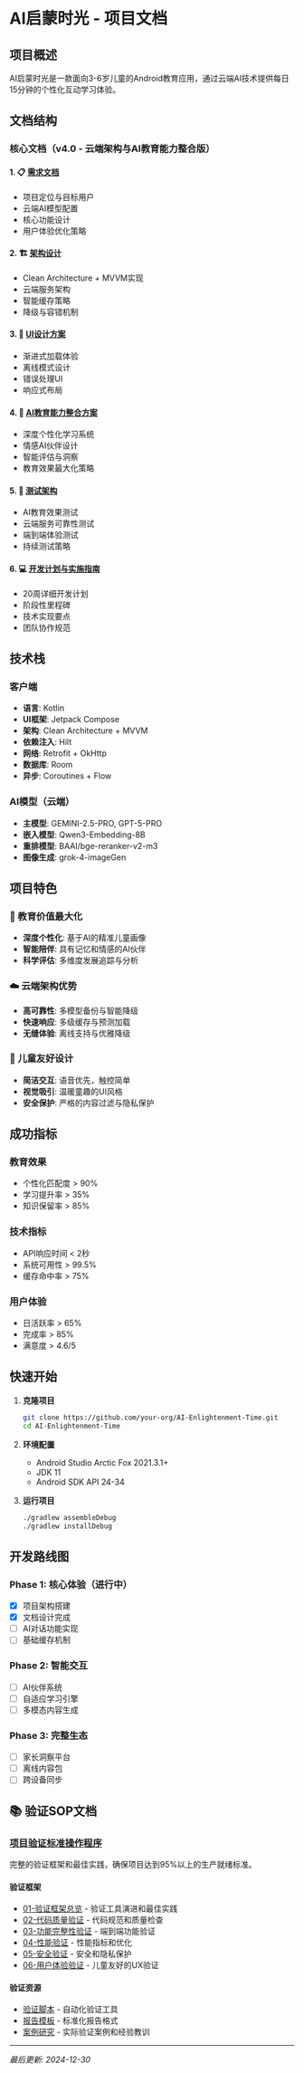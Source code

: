 # AI启蒙时光 - 项目文档

## 项目概述
AI启蒙时光是一款面向3-6岁儿童的Android教育应用，通过云端AI技术提供每日15分钟的个性化互动学习体验。

## 文档结构

### 核心文档（v4.0 - 云端架构与AI教育能力整合版）

#### 1. 📋 [需求文档](./requirements-cloud-optimized.md)
- 项目定位与目标用户
- 云端AI模型配置
- 核心功能设计
- 用户体验优化策略

#### 2. 🏗️ [架构设计](./architecture-cloud-native.md)
- Clean Architecture + MVVM实现
- 云端服务架构
- 智能缓存策略
- 降级与容错机制

#### 3. 🎨 [UI设计方案](./ui-design-cloud-optimized.md)
- 渐进式加载体验
- 离线模式设计
- 错误处理UI
- 响应式布局

#### 4. 🤖 [AI教育能力整合方案](./ai-education-cloud-integrated.md)
- 深度个性化学习系统
- 情感AI伙伴设计
- 智能评估与洞察
- 教育效果最大化策略

#### 5. 🧪 [测试架构](./testing-cloud-ai-integrated.md)
- AI教育效果测试
- 云端服务可靠性测试
- 端到端体验测试
- 持续测试策略

#### 6. 💻 [开发计划与实施指南](./development-plan-guide.md)
- 20周详细开发计划
- 阶段性里程碑
- 技术实现要点
- 团队协作规范

## 技术栈

### 客户端
- **语言**: Kotlin
- **UI框架**: Jetpack Compose
- **架构**: Clean Architecture + MVVM
- **依赖注入**: Hilt
- **网络**: Retrofit + OkHttp
- **数据库**: Room
- **异步**: Coroutines + Flow

### AI模型（云端）
- **主模型**: GEMINI-2.5-PRO, GPT-5-PRO
- **嵌入模型**: Qwen3-Embedding-8B
- **重排模型**: BAAI/bge-reranker-v2-m3
- **图像生成**: grok-4-imageGen

## 项目特色

### 🎯 教育价值最大化
- **深度个性化**: 基于AI的精准儿童画像
- **智能陪伴**: 具有记忆和情感的AI伙伴
- **科学评估**: 多维度发展追踪与分析

### ☁️ 云端架构优势
- **高可靠性**: 多模型备份与智能降级
- **快速响应**: 多级缓存与预测加载
- **无缝体验**: 离线支持与优雅降级

### 👶 儿童友好设计
- **简洁交互**: 语音优先，触控简单
- **视觉吸引**: 温暖童趣的UI风格
- **安全保护**: 严格的内容过滤与隐私保护

## 成功指标

### 教育效果
- 个性化匹配度 > 90%
- 学习提升率 > 35%
- 知识保留率 > 85%

### 技术指标
- API响应时间 < 2秒
- 系统可用性 > 99.5%
- 缓存命中率 > 75%

### 用户体验
- 日活跃率 > 65%
- 完成率 > 85%
- 满意度 > 4.6/5

## 快速开始

1. **克隆项目**
   ```bash
   git clone https://github.com/your-org/AI-Enlightenment-Time.git
   cd AI-Enlightenment-Time
   ```

2. **环境配置**
   - Android Studio Arctic Fox 2021.3.1+
   - JDK 11
   - Android SDK API 24-34

3. **运行项目**
   ```bash
   ./gradlew assembleDebug
   ./gradlew installDebug
   ```

## 开发路线图

### Phase 1: 核心体验（进行中）
- [x] 项目架构搭建
- [x] 文档设计完成
- [ ] AI对话功能实现
- [ ] 基础缓存机制

### Phase 2: 智能交互
- [ ] AI伙伴系统
- [ ] 自适应学习引擎
- [ ] 多模态内容生成

### Phase 3: 完整生态
- [ ] 家长洞察平台
- [ ] 离线内容包
- [ ] 跨设备同步

## 📚 验证SOP文档

### [项目验证标准操作程序](./sop/validate/)
完整的验证框架和最佳实践，确保项目达到95%以上的生产就绪标准。

#### 验证框架
- [01-验证框架总览](./sop/validate/01-validation-framework.md) - 验证工具演进和最佳实践
- [02-代码质量验证](./sop/validate/02-code-quality-sop.md) - 代码规范和质量检查
- [03-功能完整性验证](./sop/validate/03-functionality-sop.md) - 端到端功能验证
- [04-性能验证](./sop/validate/04-performance-sop.md) - 性能指标和优化
- [05-安全验证](./sop/validate/05-security-sop.md) - 安全和隐私保护
- [06-用户体验验证](./sop/validate/06-ux-validation-sop.md) - 儿童友好的UX验证

#### 验证资源
- [验证脚本](./sop/validate/scripts/) - 自动化验证工具
- [报告模板](./sop/validate/reports/) - 标准化报告格式
- [案例研究](./sop/validate/case-studies.md) - 实际验证案例和经验教训

---

*最后更新: 2024-12-30*